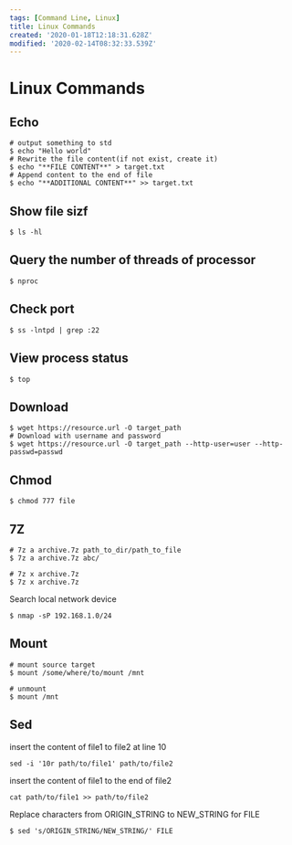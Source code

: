 ```yaml
---
tags: [Command Line, Linux]
title: Linux Commands
created: '2020-01-18T12:18:31.628Z'
modified: '2020-02-14T08:32:33.539Z'
---
```


# Linux Commands

## Echo
```shell
# output something to std
$ echo "Hello world"
# Rewrite the file content(if not exist, create it)
$ echo "**FILE CONTENT**" > target.txt
# Append content to the end of file
$ echo "**ADDITIONAL CONTENT**" >> target.txt
```

## Show file sizf
```shell
$ ls -hl
```

## Query the number of threads of processor
```shell
$ nproc
```

## Check port
```shell
$ ss -lntpd | grep :22
```

## View process status
```shell
$ top
```

## Download
```shell
$ wget https://resource.url -O target_path
# Download with username and password
$ wget https://resource.url -O target_path --http-user=user --http-passwd=passwd
```

## Chmod
```shell
$ chmod 777 file
```

## 7Z

```shell
# 7z a archive.7z path_to_dir/path_to_file
$ 7z a archive.7z abc/
```

```shell
# 7z x archive.7z
$ 7z x archive.7z
```

Search local network device
```shell
$ nmap -sP 192.168.1.0/24
```

## Mount
```shell
# mount source target
$ mount /some/where/to/mount /mnt

# unmount
$ mount /mnt
```

## Sed
insert the content of file1 to file2 at line 10
```shell
sed -i '10r path/to/file1' path/to/file2
```

insert the content of file1 to the end of file2
```shell
cat path/to/file1 >> path/to/file2
```

Replace characters from ORIGIN_STRING to NEW_STRING for FILE
```shell
$ sed 's/ORIGIN_STRING/NEW_STRING/' FILE
```

